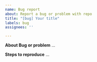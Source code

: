 ```yaml
---
name: Bug report
about: Report a bug or problem with repo
title: "[bug] Your title"
labels: bug
assignees: ''

---
```


**About Bug or problem**
...

**Steps to reproduce**
...
